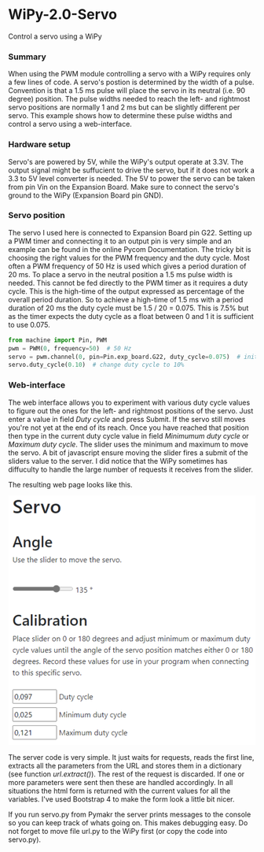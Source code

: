 # WiPy-2.0-Servo
Control a servo using a WiPy

### Summary
When using the PWM module controlling a servo with a WiPy requires only a few lines of code. A servo's postion is determined by the width of a pulse. Convention is that a 1.5 ms pulse will place the servo in its neutral (i.e. 90 degree) position. The pulse widths needed to reach the left- and rightmost servo positions are normally 1 and 2 ms but can be slightly different per servo. This example shows how to determine these pulse widths and control a servo using a web-interface.

### Hardware setup
Servo's are powered by 5V, while the WiPy's output operate at 3.3V. The output signal might be suffucient to drive the servo, but if it does not work a 3.3 to 5V level converter is needed. The 5V to power the servo can be taken from pin Vin on the Expansion Board. Make sure to connect the servo's ground to the WiPy (Expansion Board pin GND).

### Servo position
The servo I used here is connected to Expansion Board pin G22. Setting up a PWM timer and connecting it to an output pin is very simple and an example can be found in the online Pycom Documentation. The tricky bit is choosing the right values for the PWM frequency and the duty cycle. Most often a PWM frequency of 50 Hz is used which gives a period duration of 20 ms. To place a servo in the neutral position a 1.5 ms pulse width is needed. This cannot be fed directly to the PWM timer as it requires a duty cycle. This is the high-time of the output expressed as percentage of the overall period duration. So to achieve a high-time of 1.5 ms with a period duration of 20 ms the duty cycle must be 1.5 / 20 = 0.075. This is 7.5% but as the timer expects the duty cycle as a float between 0 and 1 it is sufficient to use 0.075.
```python
from machine import Pin, PWM
pwm = PWM(0, frequency=50)  # 50 Hz
servo = pwm.channel(0, pin=Pin.exp_board.G22, duty_cycle=0.075)  # initial duty cycle of 7.5%
servo.duty_cycle(0.10)  # change duty cycle to 10%
```

### Web-interface
The web interface allows you to experiment with various duty cycle values to figure out the ones for the left- and rightmost positions of the servo. Just enter a value in field *Duty cycle* and press Submit. If the servo still moves you're not yet at the end of its reach. Once you have reached that position then type in the current duty cycle value in field *Minimumum duty cycle* or *Maximum duty cycle*.
The slider uses the minimum and maximum to move the servo. A bit of javascript ensure moving the slider fires a submit of the sliders value to the server. I did notice that the WiPy sometimes has diffuculty to handle the large number of requests it receives from the slider.

The resulting web page looks like this.

![](https://github.com/erikdelange/WiPy-2.0-Servo/blob/master/ui.png)

The server code is very simple. It just waits for requests, reads the first line, extracts all the parameters from the URL and stores them in a dictionary (see function *url.extract()*). The rest of the request is discarded. If one or more parameters were sent then these are handled accordingly. In all situations the html form is returned with the current values for all the variables. I've used Bootstrap 4 to make the form look a little bit nicer.

If you run servo.py from Pymakr the server prints messages to the console so you can keep track of whats going on. This makes debugging easy. Do not forget to move file url.py to the WiPy first (or copy the code into servo.py).
